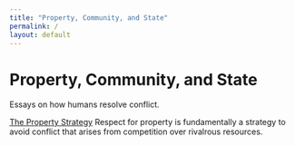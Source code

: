 ```yaml
---
title: "Property, Community, and State"
permalink: /
layout: default
---
```


# Property, Community, and State

Essays on how humans resolve conflict.

[The Property Strategy](/the-property-strategy)
Respect for property is fundamentally a strategy to avoid conflict that arises from competition over rivalrous resources.


